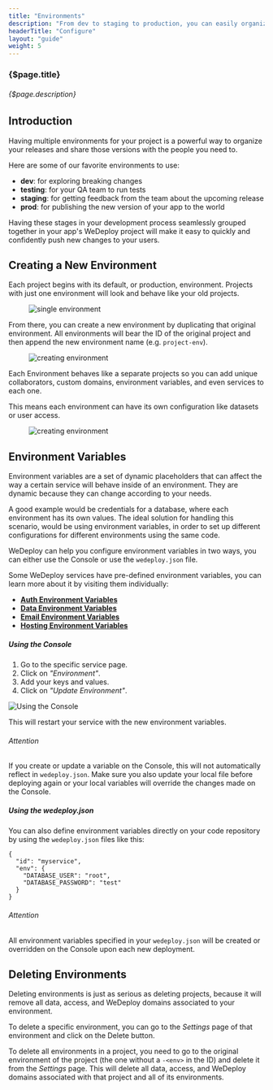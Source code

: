 ```yaml
---
title: "Environments"
description: "From dev to staging to production, you can easily organize, duplicate and manage multiple application stages with WeDeploy Project Environments."
headerTitle: "Configure"
layout: "guide"
weight: 5
---
```


### {$page.title}

###### {$page.description}

<article id="1">

## Introduction

Having multiple environments for your project is a powerful way to organize your releases and share those versions with the people you need to.

Here are some of our favorite environments to use:

* **dev**: for exploring breaking changes
* **testing**: for your QA team to run tests
* **staging**: for getting feedback from the team about the upcoming release
* **prod**: for publishing the new version of your app to the world

Having these stages in your development process seamlessly grouped together in your app's WeDeploy project will make it easy to quickly and confidently push new changes to your users.

</article>

<article id="2">

## Creating a New Environment

Each project begins with its default, or production, environment. Projects with just one environment will look and behave like your old projects.

<figure>
  <img class="blog-img-shadow" src="/images/blog/post-30--1.png" alt="single environment">
</figure>

From there, you can create a new environment by duplicating that original environment. All environments will bear the ID of the original project and then append the new environment name (e.g. `project-env`).

<figure>
  <img class="blog-img-shadow" src="/images/blog/post-30--2.png" alt="creating environment">
</figure>

Each Environment behaves like a separate projects so you can add unique collaborators, custom domains, environment variables, and even services to each one.

This means each environment can have its own configuration like datasets or user access.

<figure>
  <img class="blog-img-shadow" src="/images/blog/post-30--3.png" alt="creating environment">
</figure>

</article>

<article id="3">

## Environment Variables

Environment variables are a set of dynamic placeholders that can affect the way a certain service will behave inside of an environment. They are dynamic because they can change according to your needs.

A good example would be credentials for a database, where each environment has its own values. The ideal solution for handling this scenario, would be using environment variables, in order to set up different configurations for different environments using the same code.

WeDeploy can help you configure environment variables in two ways, you can either use the Console or use the `wedeploy.json` file.

<aside>

Some WeDeploy services have pre-defined environment variables, you can learn more about it by visiting them individually:

* [**Auth Environment Variables**](/docs/auth/environment-variables/)
* [**Data Environment Variables**](/docs/data/environment-variables/)
* [**Email Environment Variables**](/docs/email/environment-variables/)
* [**Hosting Environment Variables**](/docs/hosting/environment-variables/)

</aside>

##### Using the Console

1) Go to the specific service page.
2) Click on *"Environment"*.
3) Add your keys and values.
4) Click on *"Update Environment"*.

![Using the Console](/images/docs/intro/environment-variables.png)

This will restart your service with the new environment variables.

<aside>

###### <span class="icon-16-alert"></span> Attention

If you create or update a variable on the Console, this will not automatically reflect in `wedeploy.json`. Make sure you also update your local file before deploying again or your local variables will override the changes made on the Console.

</aside>

##### Using the wedeploy.json

You can also define environment variables directly on your code repository by using the `wedeploy.json` files like this:

```application/json
{
  "id": "myservice",
  "env": {
    "DATABASE_USER": "root",
    "DATABASE_PASSWORD": "test"
  }
}
```

<aside>

###### <span class="icon-16-alert"></span> Attention

All environment variables specified in your `wedeploy.json` will be created or overridden on the Console upon each new deployment.

</aside>

</article>

<article id="4">

## Deleting Environments

Deleting environments is just as serious as deleting projects, because it will remove all data, access, and WeDeploy domains associated to your environment.

To delete a specific environment, you can go to the _Settings_ page of that environment and click on the Delete button.

To delete all environments in a project, you need to go to the original environment of the project (the one without a `-<env>` in the ID) and delete it from the _Settings_ page. This will delete all data, access, and WeDeploy domains associated with that project and all of its environments.

</article>